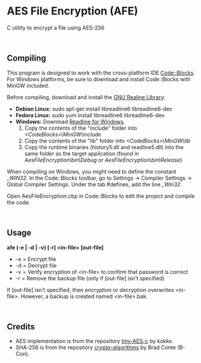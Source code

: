 # AES File Encryption (AFE)
C utility to encrypt a file using AES-256

<br>

## Compiling
This program is designed to work with the cross-platform IDE [Code::Blocks](http://www.codeblocks.org/). For Windows platforms, be sure to download and install Code::Blocks with MinGW included.

Before compiling, download and install the [GNU Realine Library](https://tiswww.case.edu/php/chet/readline/rltop.html):
* __Debian Linux:__ sudo apt-get install libreadline6 libreadline6-dev
* __Fedora Linux:__ sudo yum install libreadline6 libreadline6-dev
* __Windows:__ Download [Readline for Windows](http://gnuwin32.sourceforge.net/packages/readline.htm).
  1. Copy the contents of the "include" folder into _\<CodeBlocks\>\MinGW\include_
  2. Copy the contents of the "lib" folder into _\<CodeBlocks\>\MinGW\lib_
  3. Copy the runtime binaries (history5.dll and readline5.dll) into the same folder as the target application (found in _AesFileEncryption\bin\Debug_ or _AesFileEncryption\bin\Release_)

When compiling on Windows, you might need to define the constant *\_WIN32*. In the Code::Blocks toolbar, go to Settings -> Compiler Settings -> Global Compiler Settings. Under the tab #defines, add the line *\_Win32*.

Open AesFileEncryption.cbp in Code::Blocks to edit the project and compile the code.

<br>

## Usage
__afe (-e | -d | -v) \[-r\] \<in-file\> \[out-file\]__
* -e = Encrypt file
* -d = Decrypt file
* -v = Verify encryption of \<in-file\> to confirm that password is correct
* -r = Remove the backup file (only if \[out-file\] isn't specified)

If \[out-file\] isn't specified, then encryption or decryption overwrites \<in-file\>. However, a backup is created named \<in-file\>.bak.

<br>

## Credits
* AES implementation is from the repository [tiny-AES-c](https://github.com/kokke/tiny-AES-c) by kokke.
* SHA-256 is from the repository [crypto-algorithms](https://github.com/B-Con/crypto-algorithms/) by Brad Conte (B-Con).
